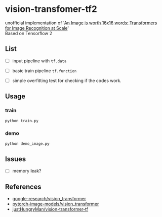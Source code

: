 # vision-transfomer-tf2
unofficial implementation of '[An Image is worth 16x16 words: Transformers for Image Recognition at Scale](https://arxiv.org/pdf/2010.11929)' <br>
Based on Tensorflow 2

## List
- [ ] input pipeline with `tf.data`
- [ ] basic train pipeline `tf.function`
- [ ] simple overfitting test for checking if the codes work.


## Usage

### train
```python
python train.py
```

### demo
```python
python demo_image.py
```


## Issues
- [ ] memory leak?


## References
- [google-research/vision_transformer](https://github.com/google-research/vision_transformer)
- [pytorch-image-models/vision_transformer](https://github.com/rwightman/pytorch-image-models/blob/master/timm/models/vision_transformer.py)
- [justHungryMan/vision-transformer-tf](https://github.com/justHungryMan/vision-transformer-tf?fbclid=IwAR39ViXABLwdKZlaJM0sl4ROypx5ecz4IYSLngabowx8IQ02M3oEVGS4qA0)
